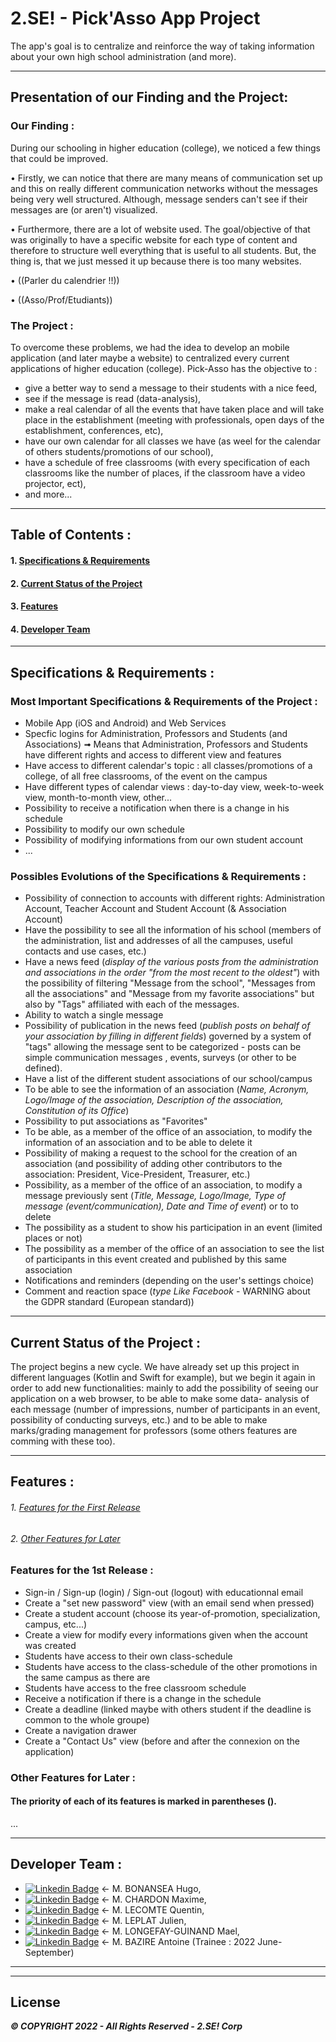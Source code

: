 # 2.SE! - Pick'Asso App Project
The app's goal is to centralize and reinforce the way of taking information about your own high school administration (and more).

<!--
A few resources to get you started if this is your first Flutter project:
- [Lab: Write your first Flutter app](https://docs.flutter.dev/get-started/codelab)
- [Cookbook: Useful Flutter samples](https://docs.flutter.dev/cookbook)
For help getting started with Flutter development, view the [online documentation](https://docs.flutter.dev/), which offers tutorials, samples, guidance on mobile development, and a full API reference.
-->



-------------------------------------



## Presentation of our Finding and the Project:

### Our Finding :
During our schooling in higher education (college), we noticed a few things that could be improved. 

  • Firstly, we can notice that there are many means of communication set up and this on really different communication networks without the messages being very well structured. Although, message senders can't see if their messages are (or aren't) visualized.

  • Furthermore, there are a lot of website used. The goal/objective of that was originally to have a specific website for each type of content and therefore to structure well everything that is useful to all students. But, the thing is, that we just messed it up because there is too many websites.

  • ((Parler du calendrier !!))

  • ((Asso/Prof/Etudiants))

### The Project :
To overcome these problems, we had the idea to develop an mobile application (and later maybe a website) to centralized every current applications of higher education (college).
Pick-Asso has the objective to :
   - give a better way to send a message to their students with a nice feed, 
   - see if the message is read (data-analysis), 
   - make a real calendar of all the events that have taken place and will take place in the establishment (meeting with professionals, open days of the establishment, conferences, etc), 
   - have our own calendar for all classes we have (as weel for the calendar of others students/promotions of our school), 
   - have a schedule of free classrooms (with every specification of each classrooms like the number of places, if the classroom have a video projector, ect), 
   - and more...



-------------------------------------



## Table of Contents :
#### 1. [Specifications & Requirements](#specification-and-requirements)
#### 2. [Current Status of the Project](#current-status-project)
#### 3. [Features](#features)
#### 4. [Developer Team](#dev-team)



-------------------------------------



<a name="specification-and-requirements"></a>
## Specifications & Requirements :

### Most Important Specifications & Requirements of the Project :
- Mobile App (iOS and Android) and Web Services
- Specfic logins for Administration, Professors and Students (and Associations) ➟ Means that Administration, Professors and Students have different rights and access to different view and features
- Have access to different calendar's topic : all classes/promotions of a college, of all free classrooms, of the event on the campus
- Have different types of calendar views : day-to-day view, week-to-week view, month-to-month view, other...
- Possibility to receive a notification when there is a change in his schedule
- Possibility to modify our own schedule
- Possibility of modifying informations from our own student account
- ...

### Possibles Evolutions of the Specifications & Requirements :
- Possibility of connection to accounts with different rights: Administration Account, Teacher Account and Student Account (& Association Account)
- Have the possibility to see all the information of his school (members of the administration, list and addresses of all the campuses, useful contacts and use cases, etc.)
- Have a news feed (*display of the various posts from the administration and associations in the order "from the most recent to the oldest"*) with the possibility of filtering "Message from the school", "Messages from all the associations" and "Message from my favorite associations" but also by "Tags" affiliated with each of the messages.
- Ability to watch a single message
- Possibility of publication in the news feed (*publish posts on behalf of your association by filling in different fields*) governed by a system of "tags" allowing the message sent to be categorized - posts can be simple communication messages , events, surveys (or other to be defined).
- Have a list of the different student associations of our school/campus
- To be able to see the information of an association (*Name, Acronym, Logo/Image of the association, Description of the association, Constitution of its Office*)
- Possibility to put associations as "Favorites"
- To be able, as a member of the office of an association, to modify the information of an association and to be able to delete it
- Possibility of making a request to the school for the creation of an association (and possibility of adding other contributors to the association: President, Vice-President, Treasurer, etc.)
- Possibility, as a member of the office of an association, to modify a message previously sent (*Title, Message, Logo/Image, Type of message (event/communication), Date and Time of event*) or to to delete
- The possibility as a student to show his participation in an event (limited places or not)
- The possibility as a member of the office of an association to see the list of participants in this event created and published by this same association
- Notifications and reminders (depending on the user's settings choice)
- Comment and reaction space (*type Like Facebook* - WARNING about the GDPR standard (European standard))

<!--
- Possibilité de connection a des comptes ayant des droits différents : Compte d'Aministration, Compte de Professeur et Compte d'Étudiants (& Compte d'Association)
- Avoir la possibilité de voir toutes les informations de son école (membres de l'administration, liste et adresses de tous les campus, contacts utiles et cas d'utilisation, etc)
- Avoir un fil d'actualités (*affichage des différents posts de l'administration et des associations dans l'ordre "du plus récent au plus ancien"*) avec la possibilité de filtrer "Message de l'école",  "Messages de toutes les associations" et "Message de mes associations favorites" mais aussi par "Tags" affiliés à chacun des messages.
- Possibilité de regarder un seul et unique message
- Possibilité de publication dans le fil d'actualités (*publier des posts au nom de son association en remplissant différents champs*) régit par un système de "tags" permettant de catégorisé le message envoyé - les posts peuvent être des simples messages de communication, des évènements, des sondages (ou autre à definir).
- Avoir un listing des différentes associations étudiantes de notre école/campus
- Pouvoir voir les informations d'une association (*Nom, Sigle, Logo/Image de l'association, Description de l'association, Constitution de son Bureau*)
- Possibilité de mettre des associations en tant que "Favorites"
- Pouvoir, en tant que membre du bureau d'une association, modifier les informations d'une association et pouvoir la supprimer
- Possibilité de faire une demande auprès de l'école pour la création d'une association (et possibilité de rajouter d'autres contributeurs à l'association : Président, Vice-Président, Trésorier, etc)
- Possibilité, en tant que membre du bureau d'une association, de modifier un message précédemment envoyé (*Titre, Message, Logo/Image, Type de message (évènement/communication), Date et Heure d'évènement*) ou de le supprimer
- La possibilité en tant qu'étudiant de montrer sa participation à un événement (places limités ou non) 
- La possibilité en tant que membre du bureau d'une association de voir la liste des participant à cet événement créé et publié par cette même association
- Notifications et rappels (en fonctions du choix de l'utilisateur)
- Espace commentaire et réaction (*type Like Facebook* - WARNING à propos de la norme RGPD (norme Européenne))
-->



-------------------------------------



<a name="current-status-project"></a>
## Current Status of the Project :
The project begins a new cycle. 
We have already set up this project in different languages (Kotlin and Swift for example), but we begin it again in order to add new functionalities: mainly to add the possibility of seeing our application on a web browser, to be able to make some data- analysis of each message (number of impressions, number of participants in an event, possibility of conducting surveys, etc.) and to be able to make marks/grading management for professors (some others features are comming with these too).



-------------------------------------



<a name="features"></a>
## Features :
###### 1. [Features for the First Release](#features-1st-release)
###### 2. [Other Features for Later](#other-features)



<a name="features-1st-release"></a>
### Features for the 1st Release :
- Sign-in / Sign-up (login) / Sign-out (logout) with educationnal email
- Create a "set new password" view (with an email send when pressed)
- Create a student account (choose its year-of-promotion, specialization, campus, etc...)
- Create a view for modify every informations given when the account was created
- Students have access to their own class-schedule
- Students have access to the class-schedule of the other promotions in the same campus as there are
- Students have access to the free classroom schedule
- Receive a notification if there is a change in the schedule
- Create a deadline (linked maybe with others student if the deadline is common to the whole groupe)
- Create a navigation drawer
- Create a "Contact Us" view (before and after the connexion on the application)



<a name="other-features"></a>
### Other Features for Later :
#### The priority of each of its features is marked in parentheses ().
...



-------------------------------------



<a name="dev-team"></a>
## Developer Team :
  - [![Linkedin Badge](https://img.shields.io/badge/LinkedIn-0077B5?style=for-the-badge&logo=linkedin&logoColor=white)](https://www.linkedin.com/in/hugo-bonansea-a284ba18a/) ← M. BONANSEA Hugo,
  - [![Linkedin Badge](https://img.shields.io/badge/LinkedIn-0077B5?style=for-the-badge&logo=linkedin&logoColor=white)](https://www.linkedin.com/in/maxime-chardon-4b9846183/) ← M. CHARDON Maxime,
  - [![Linkedin Badge](https://img.shields.io/badge/LinkedIn-0077B5?style=for-the-badge&logo=linkedin&logoColor=white)](https://www.linkedin.com/in/quentin-lecomte-542234162/) ← M. LECOMTE Quentin,
  - [![Linkedin Badge](https://img.shields.io/badge/LinkedIn-0077B5?style=for-the-badge&logo=linkedin&logoColor=white)](https://www.linkedin.com/in/julien-leplat/) ← M. LEPLAT Julien,
  - [![Linkedin Badge](https://img.shields.io/badge/LinkedIn-0077B5?style=for-the-badge&logo=linkedin&logoColor=white)](https://www.linkedin.com/in/mael-longefay-guinand/) ← M. LONGEFAY-GUINAND Mael,
  - [![Linkedin Badge](https://img.shields.io/badge/LinkedIn-0077B5?style=for-the-badge&logo=linkedin&logoColor=white)](https://www.linkedin.com/in/antoine-bazire-2b7454233/) ← M. BAZIRE Antoine (Trainee : 2022 June-September)



-------------------------------------
-------------------------------------



## License
***© COPYRIGHT 2022 - All Rights Reserved - 2.SE! Corp***  

